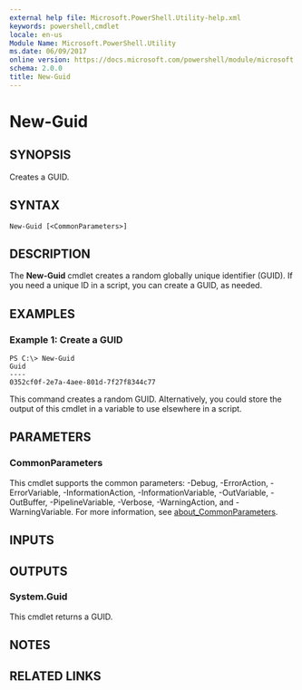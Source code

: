 ```yaml
---
external help file: Microsoft.PowerShell.Utility-help.xml
keywords: powershell,cmdlet
locale: en-us
Module Name: Microsoft.PowerShell.Utility
ms.date: 06/09/2017
online version: https://docs.microsoft.com/powershell/module/microsoft.powershell.utility/new-guid?view=powershell-5.1&WT.mc_id=ps-gethelp
schema: 2.0.0
title: New-Guid
---
```


# New-Guid

## SYNOPSIS

Creates a GUID.

## SYNTAX

```
New-Guid [<CommonParameters>]
```

## DESCRIPTION

The **New-Guid** cmdlet creates a random globally unique identifier (GUID).
If you need a unique ID in a script, you can create a GUID, as needed.

## EXAMPLES

### Example 1: Create a GUID

```
PS C:\> New-Guid
Guid
----
0352cf0f-2e7a-4aee-801d-7f27f8344c77
```

This command creates a random GUID.
Alternatively, you could store the output of this cmdlet in a variable to use elsewhere in a script.

## PARAMETERS

### CommonParameters

This cmdlet supports the common parameters: -Debug, -ErrorAction, -ErrorVariable, -InformationAction, -InformationVariable, -OutVariable, -OutBuffer, -PipelineVariable, -Verbose, -WarningAction, and -WarningVariable. For more information, see [about_CommonParameters](../Microsoft.PowerShell.Core/About/about_CommonParameters.md).

## INPUTS

## OUTPUTS

### System.Guid

This cmdlet returns a GUID.

## NOTES

## RELATED LINKS
